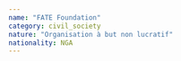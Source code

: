 ```yaml
---
name: "FATE Foundation"
category: civil_society
nature: "Organisation à but non lucratif"
nationality: NGA
---
```

    